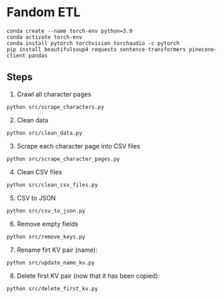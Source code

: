 # Fandom ETL

```
conda create --name torch-env python=3.9
conda activate torch-env
conda install pytorch torchvision torchaudio -c pytorch
pip install beautifulsoup4 requests sentence-transformers pinecone-client pandas
```

## Steps

1. Crawl all character pages
```
python src/scrape_characters.py
```

2. Clean data
```
python src/clean_data.py
```

3. Scrape each character page into CSV files
```
python src/scrape_character_pages.py
```

4. Clean CSV files
```
python src/clean_csv_files.py
```

5. CSV to JSON
```
python src/csv_to_json.py
```

6. Remove empty fields
```
python src/remove_keys.py
```

7. Rename firt KV pair (name):
```
python src/update_name_kv.py
```

8. Delete first KV pair (now that it has been copied):
```
python src/delete_first_kv.py
```